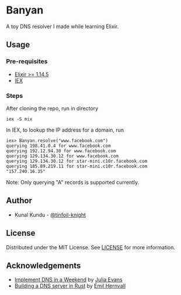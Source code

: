 # Banyan

A toy DNS resolver I made while learning Elixir.

## Usage

### Pre-requisites

- [Elixir >= 1.14.5](https://elixir-lang.org/)
- [IEX](https://hexdocs.pm/iex/1.14/IEx.html)

### Steps

After cloning the repo, run in directory

```shell
iex -S mix
```

In IEX, to lookup the IP address for a domain, run

```
iex> Banyan.resolve("www.facebook.com")
querying 198.41.0.4 for www.facebook.com
querying 192.12.94.30 for www.facebook.com
querying 129.134.30.12 for www.facebook.com
querying 129.134.30.12 for star-mini.c10r.facebook.com
querying 185.89.219.11 for star-mini.c10r.facebook.com
"157.240.16.35"
```

Note: Only querying "A" records is supported currently.

## Author

- Kunal Kundu - [@tinfoil-knight](https://github.com/tinfoil-knight)

## License

Distributed under the MIT License. See [LICENSE](./LICENSE) for more information.

## Acknowledgements

- [Implement DNS in a Weekend](https://jvns.ca/blog/2023/05/12/introducing-implement-dns-in-a-weekend/) by [Julia Evans](https://github.com/jvns)
- [Building a DNS server in Rust](https://github.com/EmilHernvall/dnsguide) by [Emil Hernvall](https://github.com/EmilHernvall)
